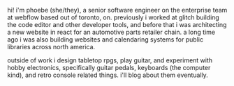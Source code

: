 hi! i'm phoebe (she/they), a senior software engineer on the enterprise team at webflow based out of toronto, on.
previously i worked at glitch building the code editor and other developer
tools, and before that i was architecting a new website in react for an
automotive parts retailer chain. a long time ago i was also building websites
and calendaring systems for public libraries across north america.

outside of work i design tabletop rpgs, play guitar, and experiment with hobby
electronics, specifically guitar pedals, keyboards (the computer kind), and
retro console related things. i'll blog about them eventually.
